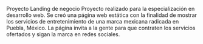 Proyecto Landing de negocio
Proyecto realizado para la especialización en desarrollo web. Se creó una página web estática con la finalidad de mostrar los servicios de entretenimiento de una marca mexicana radicada en Puebla, México.
La página invita a la gente para que contraten los servicios ofertados y sigan la marca en redes sociales.

